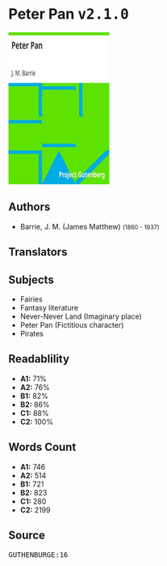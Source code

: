 # Peter Pan <kbd>v2.1.0</kbd>

![](./cover.medium.jpg "")

## Authors


 - Barrie, J. M. (James Matthew) <small>(1860 - 1937)</small>

## Translators



## Subjects


 - Fairies
 - Fantasy literature
 - Never-Never Land (Imaginary place)
 - Peter Pan (Fictitious character)
 - Pirates

## Readablility


 - **A1:** 71%
 - **A2:** 76%
 - **B1:** 82%
 - **B2:** 86%
 - **C1:** 88%
 - **C2:** 100%

## Words Count


 - **A1:** 746
 - **A2:** 514
 - **B1:** 721
 - **B2:** 823
 - **C1:** 280
 - **C2:** 2199

## Source


<kbd>GUTHENBURGE:16</kbd>
